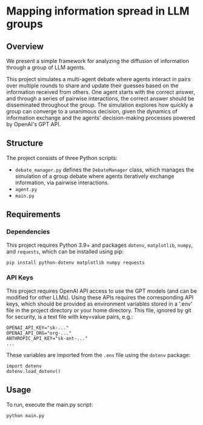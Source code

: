 # Mapping information spread in LLM groups
## Overview
We present a simple framework for analyzing the diffusion of information through a group of LLM agents.  

This project simulates a multi-agent debate where agents interact in pairs over multiple rounds to share and update their guesses based on the information received from others. One agent starts with the correct answer, and through a series of pairwise interactions, the correct answer should be disseminated throughout the group. The simulation explores how quickly a group can converge to a unanimous decision, given the dynamics of information exchange and the agents' decision-making processes powered by OpenAI's GPT API.

## Structure
The project consists of three Python scripts:
* `debate_manager.py` defines the `DebateManager` class, which manages the simulation of a group debate where agents iteratively exchange information, via pairwise interactions.
* `agent.py`
* `main.py` 

## Requirements
### Dependencies
This project requires Python 3.9+ and packages `dotenv`, `matplotlib`, `numpy`, and `requests`, which can be installed using pip:

```
pip install python-dotenv matplotlib numpy requests
```

### API Keys
This project requires OpenAI API access to use the GPT models (and can be modified for other LLMs). Using these APIs requires the corresponding API keys, which should be provided as environment variables stored in a '.env' file in the project directory or your home directory. This file, ignored by git for security, is a text file with key=value pairs, e.g.:

```
OPENAI_API_KEY="sk-..."
OPENAI_API_ORG="org-..."
ANTHROPIC_API_KEY="sk-ant-..."
...
```

These variables are imported from the `.env` file using the `dotenv` package:

```
import dotenv
dotenv.load_dotenv()
```

## Usage
To run, execute the main.py script:

```
python main.py
```

